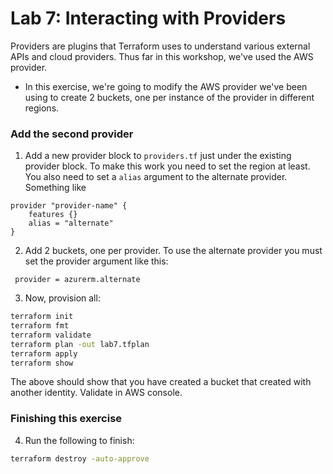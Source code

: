 # Lab 7: Interacting with Providers

Providers are plugins that Terraform uses to understand various external APIs and cloud providers. Thus far in this workshop, we've used the AWS provider.

* In this exercise, we're going to modify the AWS provider we've been using to create 2 buckets, one per instance of the provider in different regions.

### Add the second provider

1. Add a new provider block to `providers.tf` just under the existing provider block. To make this work you need to set the region at least. You also need to set a `alias` argument to the alternate provider. Something like

 ```hcl
 provider "provider-name" {
     features {}
     alias = "alternate"
 }
 ```

2. Add 2 buckets, one per provider. To use the alternate provider you must set the provider argument like this:


 ```hcl
  provider = azurerm.alternate
 ```

3. Now, provision all:

 ```bash
 terraform init
 terraform fmt
 terraform validate
 terraform plan -out lab7.tfplan
 terraform apply
 terraform show
 ```

The above should show that you have created a bucket that created with another identity. Validate in AWS console.

### Finishing this exercise

4. Run the following to finish:

 ```bash
 terraform destroy -auto-approve
 ```
